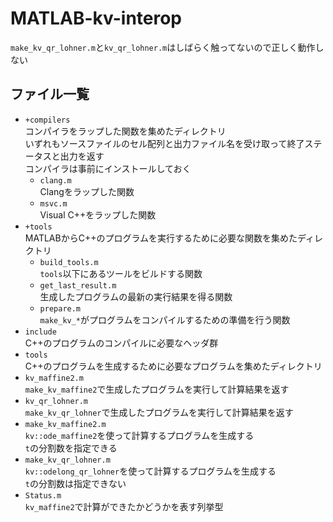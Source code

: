 MATLAB-kv-interop
=================

`make_kv_qr_lohner.m`と`kv_qr_lohner.m`はしばらく触ってないので正しく動作しない

ファイル一覧
----------

* `+compilers`  
  コンパイラをラップした関数を集めたディレクトリ  
  いずれもソースファイルのセル配列と出力ファイル名を受け取って終了ステータスと出力を返す  
  コンパイラは事前にインストールしておく
  * `clang.m`  
    Clangをラップした関数
  * `msvc.m`  
    Visual C++をラップした関数
* `+tools`  
  MATLABからC++のプログラムを実行するために必要な関数を集めたディレクトリ
  * `build_tools.m`  
    `tools`以下にあるツールをビルドする関数
  * `get_last_result.m`  
    生成したプログラムの最新の実行結果を得る関数
  * `prepare.m`  
    `make_kv_*`がプログラムをコンパイルするための準備を行う関数
* `include`  
  C++のプログラムのコンパイルに必要なヘッダ群
* `tools`  
  C++のプログラムを生成するために必要なプログラムを集めたディレクトリ
* `kv_maffine2.m`  
  `make_kv_maffine2`で生成したプログラムを実行して計算結果を返す
* `kv_qr_lohner.m`  
  `make_kv_qr_lohner`で生成したプログラムを実行して計算結果を返す
* `make_kv_maffine2.m`  
  `kv::ode_maffine2`を使って計算するプログラムを生成する  
  `t`の分割数を指定できる
* `make_kv_qr_lohner.m`  
  `kv::odelong_qr_lohner`を使って計算するプログラムを生成する  
  `t`の分割数は指定できない
* `Status.m`  
  `kv_maffine2`で計算ができたかどうかを表す列挙型
